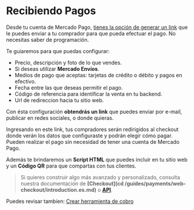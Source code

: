# Recibiendo Pagos

Desde tu cuenta de Mercado Pago, [tienes la opción de generar un link](https://www.mercadopago.com.ar/tools/create) que le puedes enviar a tu comprador para que pueda efectuar el pago. No necesitas saber de programación.  

Te guiaremos para que puedas configurar:

* Precio, descripción y foto de lo que vendes. 
* Si deseas utilizar **Mercado Envíos**.
* Medios de pago que aceptas: tarjetas de crédito o débito y pagos en efectivo.
* Fecha entre las que deseas permitir el pago.
* Código de referencia para identificar la venta en tu backend.
* Url de redireccion hacia tu sitio web.

Con ésta configuración **obtendrás un link** que puedes enviar por e-mail, publicar en redes sociales, o donde quieras. 

Ingresando en este link, tus compradores serán redirigidos al checkout donde verán los datos que configuraste y podrán elegir cómo pagar. Pueden realizar el pago sin necesidad de tener una cuenta de Mercado Pago.

Además te brindaremos un **Script HTML** que puedes incluir en tu sitio web y un **Código QR**  para que compartas con tus clientes.

> Si quieres construir algo más avanzado y personalizado, consulta nuestra documentación de **[Checkout](cd /guides/payments/web-checkout/introduction.es.md)** o **[API](/guides/payments/api/introduction.es.md)**.

Puedes revisar tambien: [Crear herramienta de cobro](https://www.mercadopago.com.ar/tools/create)
